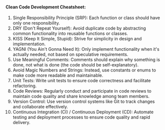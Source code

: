 #### Clean Code Development Cheatsheet:
1. Single Responsibility Principle (SRP): Each function or class should have only one responsibility.
2. DRY (Don't Repeat Yourself): Avoid duplicate code by abstracting common functionality into reusable functions or classes.
3. KISS (Keep It Simple, Stupid): Strive for simplicity in design and implementation.
4. YAGNI (You Ain't Gonna Need It): Only implement functionality when it's actually needed, not based on speculative requirements.
5. Use Meaningful Comments: Comments should explain why something is done, not what is done (the code should be self-explanatory).
6. Avoid Magic Numbers and Strings: Instead, use constants or enums to make code more readable and maintainable.
7. Unit Tests: Write unit tests to ensure code correctness and facilitate refactoring.
8. Code Reviews: Regularly conduct and participate in code reviews to maintain code quality and share knowledge among team members.
9. Version Control: Use version control systems like Git to track changes and collaborate effectively.
10. Continuous Integration (CI) / Continuous Deployment (CD): Automate testing and deployment processes to ensure code quality and rapid delivery.

